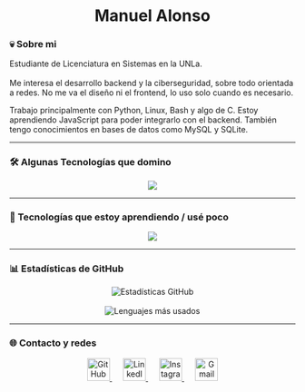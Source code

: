<h1 align="center"> Manuel Alonso</h1>

### **💀 Sobre mi**
Estudiante de Licenciatura en Sistemas en la UNLa.
<br></br>
Me interesa el desarrollo backend y la ciberseguridad, sobre todo orientada a redes. No me va el diseño ni el frontend, lo uso solo cuando es necesario.

Trabajo principalmente con Python, Linux, Bash y algo de C. Estoy aprendiendo JavaScript para poder integrarlo con el backend. También tengo conocimientos en bases de datos como MySQL y SQLite.

---

### 🛠️ Algunas Tecnologías que domino

<p align="center">
  <img src="https://skillicons.dev/icons?i=python,c,linux,bash,github,git,vscode,sqlite" />
</p>

---
### 🧪 Tecnologías que estoy aprendiendo / usé poco
<p align="center">
  <img src="https://skillicons.dev/icons?i=js,mysql,css,html" />
</p>

---

### 📊 Estadísticas de GitHub

<p align="center">
  <img src="https://github-readme-stats.vercel.app/api?username=ManuelAlonso01&show_icons=true&theme=tokyonight&locale=es&title_color=cba6f7&text_color=cdd6f4&icon_color=89b4fa&border_radius=10" alt="Estadísticas GitHub" />
  <br/><br/>
  <img src="https://github-readme-stats.vercel.app/api/top-langs/?username=ManuelAlonso01&layout=compact&theme=tokyonight&locale=es&title_color=cba6f7&text_color=cdd6f4" alt="Lenguajes más usados"/>

</p>

---

### 🌐 Contacto y redes

<p align="center">
  <a href="https://github.com/ManuelAlonso01" title="GitHub">
    <img src="https://img.icons8.com/ios-glyphs/50/cba6f7/github.png" width="40" height="40" alt="GitHub"/>
  </a>
  &nbsp;&nbsp;&nbsp;&nbsp;
  <a href="https://www.linkedin.com/in/manuel-alonso-dev/" title="LinkedIn">
    <img src="https://img.icons8.com/ios-filled/50/cba6f7/linkedin.png" width="40" height="40" alt="LinkedIn"/>
  </a>
  &nbsp;&nbsp;&nbsp;&nbsp;
  <a href="https://www.instagram.com/manuel_2.00.6/" title="Instagram">
    <img src="https://img.icons8.com/ios-filled/50/cba6f7/instagram-new.png" width="40" height="40" alt="Instagram"/>
  </a>
  &nbsp;&nbsp;&nbsp;&nbsp;
  <a href="mailto:alonsomanueldev@gmail.com" title="Gmail">
    <img src="https://img.icons8.com/ios-filled/50/cba6f7/gmail.png" width="40" height="40" alt="Gmail"/>
  </a>
</p>



